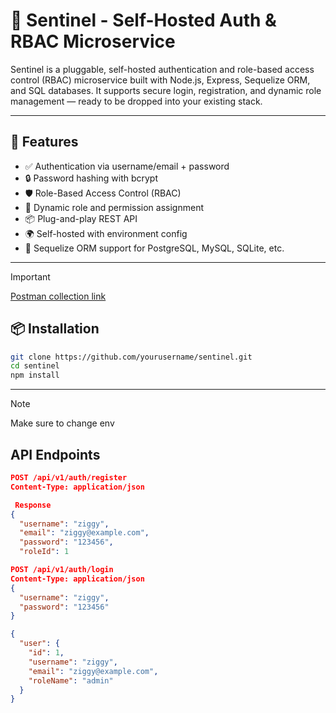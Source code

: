 # 🔐 Sentinel - Self-Hosted Auth & RBAC Microservice

Sentinel is a pluggable, self-hosted authentication and role-based access control (RBAC) microservice built with Node.js, Express, Sequelize ORM, and SQL databases. It supports secure login, registration, and dynamic role management — ready to be dropped into your existing stack.

---

## 🚀 Features

- ✅ Authentication via username/email + password  
- 🔒 Password hashing with bcrypt  
- 🛡️ Role-Based Access Control (RBAC)  
- 🔁 Dynamic role and permission assignment  
- 📦 Plug-and-play REST API  
- 🌍 Self-hosted with environment config  
- 🧱 Sequelize ORM support for PostgreSQL, MySQL, SQLite, etc.

---
> [!IMPORTANT]
> [Postman collection link ](https://postman.co/workspace/sentinel~b74589e2-12c5-41e9-9f29-24cf78d93e00/collection/19138437-d129d1df-7742-4fc3-a74c-bf90ddf70600?action=share&creator=19138437)
  

## 📦 Installation

```bash
git clone https://github.com/yourusername/sentinel.git
cd sentinel
npm install

```
---

> [!NOTE]
> Make sure to change env

 
##  API Endpoints

```json
POST /api/v1/auth/register
Content-Type: application/json

 Response
{
  "username": "ziggy",
  "email": "ziggy@example.com",
  "password": "123456",
  "roleId": 1

```

```json
POST /api/v1/auth/login
Content-Type: application/json
{
  "username": "ziggy",
  "password": "123456"
}

{
  "user": {
    "id": 1,
    "username": "ziggy",
    "email": "ziggy@example.com",
    "roleName": "admin"
  }
}



```


